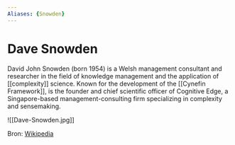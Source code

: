 ```yaml
---
Aliases: {Snowden}
---
```


# Dave Snowden

David John Snowden (born 1954) is a Welsh management consultant and researcher in the field of knowledge management and the application of [[complexity]] science. Known for the development of the [[Cynefin Framework]],  is the founder and chief scientific officer of Cognitive Edge, a Singapore-based management-consulting firm specializing in complexity and sensemaking.

![[Dave-Snowden.jpg]]

Bron: [Wikipedia](https://en.wikipedia.org/wiki/Dave_Snowden)